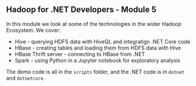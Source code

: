 ## Hadoop for .NET Developers - Module 5

In this module we look at some of the technologies in the wider Hadoop Ecosystem. We cover:

* Hive - querying HDFS data with HiveQL and integratign .NET Core code
* HBase - creating tables and loading them from HDFS data with Hive
* HBase Thrift server - connecting to HBase from .NET
* Spark - using Python in a Jupyter notebook for exploratory analysis

The demo code is all in the `scripts` folder, and the .NET code is in `dotnet` and `dotnetcore`.
